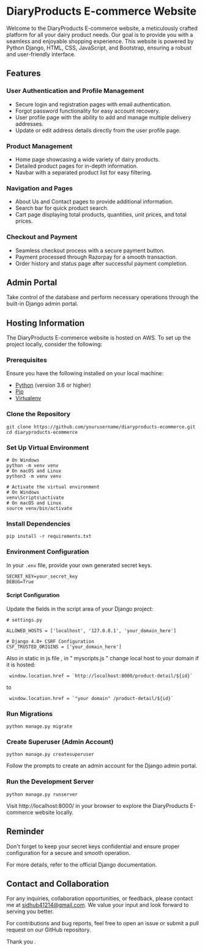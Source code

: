 # DiaryProducts E-commerce Website

Welcome to the DiaryProducts E-commerce website, a meticulously crafted platform for all your dairy product needs. Our goal is to provide you with a seamless and enjoyable shopping experience. This website is powered by Python Django, HTML, CSS, JavaScript, and Bootstrap, ensuring a robust and user-friendly interface.

## Features

### User Authentication and Profile Management

- Secure login and registration pages with email authentication.
- Forgot password functionality for easy account recovery.
- User profile page with the ability to add and manage multiple delivery addresses.
- Update or edit address details directly from the user profile page.

### Product Management

- Home page showcasing a wide variety of dairy products.
- Detailed product pages for in-depth information.
- Navbar with a separated product list for easy filtering.

### Navigation and Pages

- About Us and Contact pages to provide additional information.
- Search bar for quick product search.
- Cart page displaying total products, quantities, unit prices, and total prices.

### Checkout and Payment

- Seamless checkout process with a secure payment button.
- Payment processed through Razorpay for a smooth transaction.
- Order history and status page after successful payment completion.

## Admin Portal

Take control of the database and perform necessary operations through the built-in Django admin portal.

## Hosting Information

The DiaryProducts E-commerce website is hosted on AWS. To set up the project locally, consider the following:


### Prerequisites

Ensure you have the following installed on your local machine:

- [Python](https://www.python.org/downloads/) (version 3.6 or higher)
- [Pip](https://pip.pypa.io/en/stable/installation/)
- [Virtualenv](https://pypi.org/project/virtualenv/)

### Clone the Repository

```
git clone https://github.com/yourusername/diaryproducts-ecommerce.git
cd diaryproducts-ecommerce

```
### Set Up Virtual Environment

```
# On Windows
python -m venv venv
# On macOS and Linux
python3 -m venv venv

# Activate the virtual environment
# On Windows
venv\Scripts\activate
# On macOS and Linux
source venv/bin/activate
```

### Install Dependencies

```
pip install -r requirements.txt

```




### Environment Configuration

In your `.env` file, provide your own generated secret keys.

```env
SECRET_KEY=your_secret_key
DEBUG=True
```
#### Script Configuration

Update the fields in the script area of your Django project:
```
# settings.py

ALLOWED_HOSTS = ['localhost', '127.0.0.1', 'your_domain_here']

# Django 4.0+ CSRF Configuration
CSF_TRUSTED_ORIGINS = ['your_domain_here']
```
Also in static in js file , in  " myscripts.js " change  local host to your domain if it is hosted:
```
 window.location.href = `http://localhost:8000/product-detail/${id}`
```
to 
```
 window.location.href = `"your domain" /product-detail/${id}`
```


### Run Migrations
```
python manage.py migrate
```
### Create Superuser (Admin Account)

```
python manage.py createsuperuser
```
Follow the prompts to create an admin account for the Django admin portal.

### Run the Development Server
```
python manage.py runserver
```
Visit http://localhost:8000/ in your browser to explore the DiaryProducts E-commerce website locally.

## Reminder
Don't forget to keep your secret keys confidential and ensure proper configuration for a secure and smooth operation. 

For more details, refer to the official Django documentation.

## Contact and Collaboration
For any inquiries, collaboration opportunities, or feedback, please contact me at sidhub41214@gmail.com. We value your input and look forward to serving you better.

For contributions and bug reports, feel free to open an issue or submit a pull request on our GitHub repository.

Thank you .



